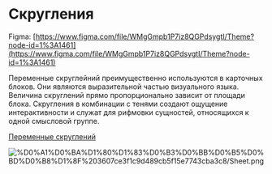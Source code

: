 # Скругления

Figma: [https://www.figma.com/file/WMgGmpb1P7iz8QGPdsygtI/Theme?node-id=1%3A1461](https://www.figma.com/file/WMgGmpb1P7iz8QGPdsygtI/Theme?node-id=1%3A1461)

Переменные скруглейний преимущественно используются в карточных блоков. Они являются выразительной частью визуального языка. Величина скруглений прямо пропорционально зависит от площади блока. Скругления в комбинации с тенями создают ощущение интерактивности и служат для рифмовки сущностей, относящихся к одной смысловой группе.

[Переменные скруглений](%D0%A1%D0%BA%D1%80%D1%83%D0%B3%D0%BB%D0%B5%D0%BD%D0%B8%D1%8F%203607ce3f1c9d489cb5f15e7743cba3c8/%D0%9F%D0%B5%D1%80%D0%B5%D0%BC%D0%B5%D0%BD%D0%BD%D1%8B%D0%B5%20%D1%81%D0%BA%D1%80%D1%83%D0%B3%D0%BB%D0%B5%D0%BD%D0%B8%D0%B8%CC%86%20df0c3466c8694335b0d13e9211b77e85.csv)

![%D0%A1%D0%BA%D1%80%D1%83%D0%B3%D0%BB%D0%B5%D0%BD%D0%B8%D1%8F%203607ce3f1c9d489cb5f15e7743cba3c8/Sheet.png](🌖%20Спецификация%20по%20продуктовой%20разработке/Дизайн%20продукта/Тема/Скругления/Sheet.png)